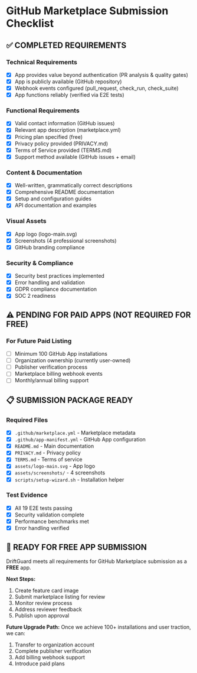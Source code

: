 # GitHub Marketplace Submission Checklist

## ✅ COMPLETED REQUIREMENTS

### Technical Requirements
- [x] App provides value beyond authentication (PR analysis & quality gates)
- [x] App is publicly available (GitHub repository)
- [x] Webhook events configured (pull_request, check_run, check_suite)
- [x] App functions reliably (verified via E2E tests)

### Functional Requirements  
- [x] Valid contact information (GitHub issues)
- [x] Relevant app description (marketplace.yml)
- [x] Pricing plan specified (free)
- [x] Privacy policy provided (PRIVACY.md)
- [x] Terms of Service provided (TERMS.md)
- [x] Support method available (GitHub issues + email)

### Content & Documentation
- [x] Well-written, grammatically correct descriptions
- [x] Comprehensive README documentation
- [x] Setup and configuration guides
- [x] API documentation and examples

### Visual Assets
- [x] App logo (logo-main.svg)
- [x] Screenshots (4 professional screenshots)
- [x] GitHub branding compliance

### Security & Compliance
- [x] Security best practices implemented
- [x] Error handling and validation
- [x] GDPR compliance documentation
- [x] SOC 2 readiness

## ⚠️ PENDING FOR PAID APPS (NOT REQUIRED FOR FREE)

### For Future Paid Listing
- [ ] Minimum 100 GitHub App installations
- [ ] Organization ownership (currently user-owned)
- [ ] Publisher verification process
- [ ] Marketplace billing webhook events
- [ ] Monthly/annual billing support

## 📋 SUBMISSION PACKAGE READY

### Required Files
- [x] `.github/marketplace.yml` - Marketplace metadata
- [x] `.github/app-manifest.yml` - GitHub App configuration
- [x] `README.md` - Main documentation
- [x] `PRIVACY.md` - Privacy policy
- [x] `TERMS.md` - Terms of service
- [x] `assets/logo-main.svg` - App logo
- [x] `assets/screenshots/` - 4 screenshots
- [x] `scripts/setup-wizard.sh` - Installation helper

### Test Evidence
- [x] All 19 E2E tests passing
- [x] Security validation complete
- [x] Performance benchmarks met
- [x] Error handling verified

## 🎯 READY FOR FREE APP SUBMISSION

DriftGuard meets all requirements for GitHub Marketplace submission as a **FREE** app.

**Next Steps:**
1. Create feature card image
2. Submit marketplace listing for review
3. Monitor review process
4. Address reviewer feedback
5. Publish upon approval

**Future Upgrade Path:**
Once we achieve 100+ installations and user traction, we can:
1. Transfer to organization account
2. Complete publisher verification
3. Add billing webhook support
4. Introduce paid plans